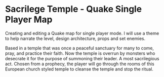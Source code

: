 # Sacrilege Temple - Quake Single Player Map

Creating and editing a Quake map for single player mode. I will use a theme to help narrate the level, design architecture, props and set enemies.

Based in a temple that was once a peaceful sanctuary for many to come, pray, and practice their faith. Now the temple is overrun by monsters who desecrate it for the purpose of summoning their leader. A most sacrilegious act.
Chosen from a prophecy, the player will go through the rooms of this European church styled temple to cleanse the temple and stop the ritual.
